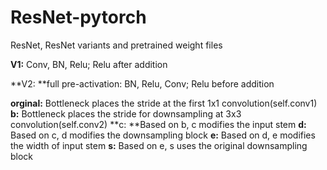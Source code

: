 # ResNet-pytorch
ResNet, ResNet variants and pretrained weight files

**V1:** Conv, BN, Relu; Relu after addition

**V2: **full pre-activation: BN, Relu, Conv; Relu before addition



**orginal:** Bottleneck places the stride at the first 1x1 convolution(self.conv1)
**b:** Bottleneck places the stride for downsampling at 3x3 convolution(self.conv2)
**c: **Based on b, c modifies the input stem
**d:** Based on c, d modifies the downsampling block
**e:** Based on d, e modifies the width of input stem
**s:** Based on e, s uses the original downsampling block
